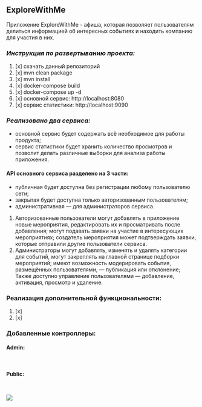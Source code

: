## ExploreWithMe
Приложение ExploreWithMe - афиша, которая позволяет пользователям делиться информацией об интересных событиях и находить компанию для участия в них.

### **_Инструкция по развертыванию проекта:_**
1. [x] скачать данный репозиторий
2. [x] mvn clean package
3. [x] mvn install
4. [x] docker-compose build
5. [x] docker-compose up -d
6. [x] основной сервис: http://localhost:8080
7. [x] сервис статистики: http://localhost:9090

### _Реализовано два сервиса:_
* основной сервис будет содержать всё необходимое для работы продукта;
* сервис статистики будет хранить количество просмотров и позволит делать различные выборки для анализа работы приложения.

#### API основного сервиса разделено на 3 части:
- публичная будет доступна без регистрации любому пользователю сети;
- закрытая будет доступна только авторизованным пользователям;
- административная — для администраторов сервиса.

1. Авторизованные пользователи могут добавлять в приложение новые мероприятия, редактировать их и просматривать после добавления;
могут подавать заявки на участие в интересующих мероприятиях;
создатель мероприятия может подтверждать заявки, которые отправили другие пользователи сервиса.
2. Администраторы могут добавлять, изменять и удалять категории для событий, могут закреплять на главной странице подборки мероприятий;
имеют возможность модерировать события, размещённых пользователями, — публикация или отклонение;
Также доступно управление пользователями — добавление, активация, просмотр и удаление.


### Реализация дополнительной функциональности: 
1. [x] 
2. [x] 

### Добавленные контроллеры:
#### Admin:
```  ```


#### Public:
```  ```


![](schema.png)
